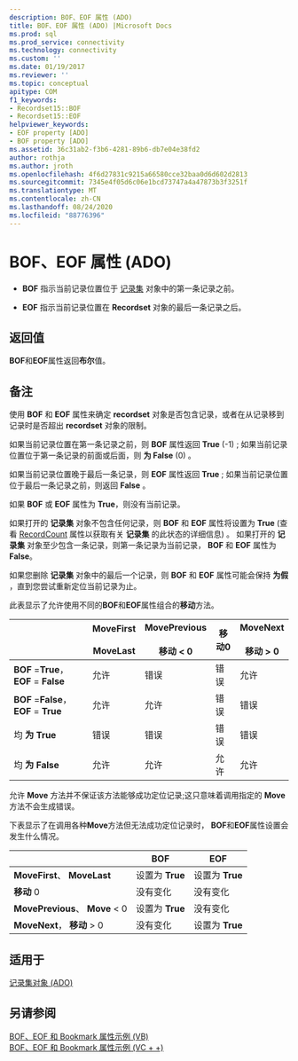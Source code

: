 ```yaml
---
description: BOF、EOF 属性 (ADO)
title: BOF、EOF 属性 (ADO) |Microsoft Docs
ms.prod: sql
ms.prod_service: connectivity
ms.technology: connectivity
ms.custom: ''
ms.date: 01/19/2017
ms.reviewer: ''
ms.topic: conceptual
apitype: COM
f1_keywords:
- Recordset15::BOF
- Recordset15::EOF
helpviewer_keywords:
- EOF property [ADO]
- BOF property [ADO]
ms.assetid: 36c31ab2-f3b6-4281-89b6-db7e04e38fd2
author: rothja
ms.author: jroth
ms.openlocfilehash: 4f6d27831c9215a66580cce32baa0d6d602d2813
ms.sourcegitcommit: 7345e4f05d6c06e1bcd73747a4a47873b3f3251f
ms.translationtype: MT
ms.contentlocale: zh-CN
ms.lasthandoff: 08/24/2020
ms.locfileid: "88776396"
---
```

# <a name="bof-eof-properties-ado"></a>BOF、EOF 属性 (ADO)
-   **BOF** 指示当前记录位置位于 [记录集](./recordset-object-ado.md) 对象中的第一条记录之前。  
  
-   **EOF** 指示当前记录位置在 **Recordset** 对象的最后一条记录之后。  
  
## <a name="return-value"></a>返回值  
 **BOF**和**EOF**属性返回**布尔**值。  
  
## <a name="remarks"></a>备注  
 使用 **BOF** 和 **EOF** 属性来确定 **recordset** 对象是否包含记录，或者在从记录移到记录时是否超出 **recordset** 对象的限制。  
  
 如果当前记录位置在第一条记录之前，则 **BOF** 属性返回 **True** (-1) ; 如果当前记录位置位于第一条记录的前面或后面，则 **为 False** (0) 。  
  
 如果当前记录位置晚于最后一条记录，则 **EOF** 属性返回 **True** ; 如果当前记录位置位于最后一条记录之前，则返回 **False** 。  
  
 如果 **BOF** 或 **EOF** 属性为 **True**，则没有当前记录。  
  
 如果打开的 **记录集** 对象不包含任何记录，则 **BOF** 和 **EOF** 属性将设置为 **True** (查看 [RecordCount](./recordcount-property-ado.md) 属性以获取有关 **记录集** 的此状态的详细信息) 。 如果打开的 **记录集** 对象至少包含一条记录，则第一条记录为当前记录， **BOF** 和 **EOF** 属性为 **False**。  
  
 如果您删除 **记录集** 对象中的最后一个记录，则 **BOF** 和 **EOF** 属性可能会保持 **为假** ，直到您尝试重新定位当前记录为止。  
  
 此表显示了允许使用不同的**BOF**和**EOF**属性组合的**移动**方法。  
  
||MoveFirst<br /><br /> MoveLast|MovePrevious<br /><br /> 移动 < 0|移动0|MoveNext<br /><br /> 移动 > 0|  
|------|-----------------------------|---------------------------------|------------|-----------------------------|  
|**BOF** =**True**， **EOF** = **False**|允许|错误|错误|允许|  
|**BOF** =**False**， **EOF** = **True**|允许|允许|错误|错误|  
|均 **为 True**|错误|错误|错误|错误|  
|均 **为 False**|允许|允许|允许|允许|  
  
 允许 **Move** 方法并不保证该方法能够成功定位记录;这只意味着调用指定的 **Move** 方法不会生成错误。  
  
 下表显示了在调用各种**Move**方法但无法成功定位记录时， **BOF**和**EOF**属性设置会发生什么情况。  
  
||BOF|EOF|  
|------|---------|---------|  
|**MoveFirst**、 **MoveLast**|设置为 **True**|设置为 **True**|  
|**移动** 0|没有变化|没有变化|  
|**MovePrevious**、 **Move** < 0|设置为 **True**|没有变化|  
|**MoveNext**， **移动** > 0|没有变化|设置为 **True**|  
  
## <a name="applies-to"></a>适用于  
 [记录集对象 (ADO)](./recordset-object-ado.md)  
  
## <a name="see-also"></a>另请参阅  
 [BOF、EOF 和 Bookmark 属性示例 (VB) ](./bof-eof-and-bookmark-properties-example-vb.md)   
 [BOF、EOF 和 Bookmark 属性示例 (VC + +) ](./bof-eof-and-bookmark-properties-example-vc.md)